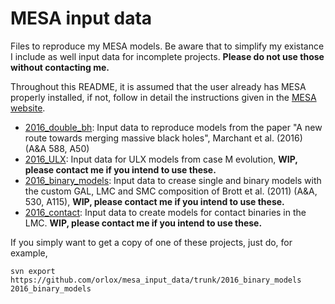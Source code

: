 # MESA input data
Files to reproduce my MESA models. Be aware that to simplify my existance I include as well input data for 
incomplete projects. **Please do not use those without contacting me.**

Throughout this README, it is assumed that the user already has MESA properly installed,
if not, follow in detail the instructions given in the [MESA website](http://mesa.sourceforge.net/prereqs.html).

- [2016_double_bh](2016_double_bh): Input data to reproduce models from the paper "A new route 
towards merging massive black holes", Marchant et al. (2016) (A&A 588, A50)
- [2016_ULX](2016_ULX): Input data for ULX models from case M evolution, **WIP, please contact 
me if you intend to use these.**
- [2016_binary_models](2016_binary_models): Input data to crease single and binary models with the 
custom GAL, LMC and SMC composition of Brott et al. (2011) (A&A, 530, A115), **WIP, please contact 
me if you intend to use these.**
- [2016_contact](2016_contact): Input data to create models for contact binaries in the LMC. **WIP, please
contact me if you intend to use these.**

If you simply want to get a copy of one of these projects, just do, for example,

```
svn export https://github.com/orlox/mesa_input_data/trunk/2016_binary_models 2016_binary_models
```

